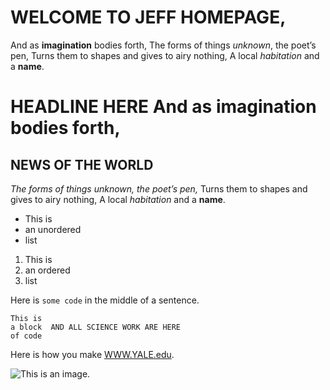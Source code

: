 # WELCOME TO JEFF HOMEPAGE, 
And as **imagination** bodies forth,
The forms of things *unknown*, the poet’s pen,
Turns them to shapes and gives to airy nothing,
A local *habitation* and a **name**.

# HEADLINE HERE And as **imagination** bodies forth,
## NEWS OF THE WORLD

*The forms of things *unknown*, the poet’s pen,*
Turns them to shapes and gives to airy nothing,
A local *habitation* and a **name**.

- This is
- an unordered
- list

1. This is
2. an ordered
3. list

Here is `some code` in the middle of a sentence.

```
This is
a block  AND ALL SCIENCE WORK ARE HERE
of code
```

Here is how you make [WWW.YALE.edu](https://www.wikipedia.org/).

![This is an image.](https://github.com/yihui/xaringan/releases/download/v0.0.2/karl-moustache.jpg)


